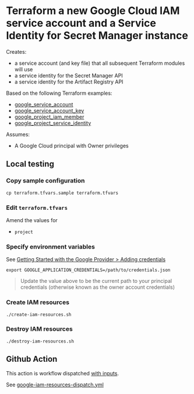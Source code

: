 # Terraform a new Google Cloud IAM service account and a Service Identity for Secret Manager instance

Creates:

* a service account (and key file) that all subsequent Terraform modules will use
* a service identity for the Secret Manager API
* a service identity for the Artifact Registry API

Based on the following Terraform examples:

* [google_service_account](https://registry.terraform.io/providers/hashicorp/google/latest/docs/resources/google_service_account)
* [google_service_account_key](https://registry.terraform.io/providers/hashicorp/google/latest/docs/resources/google_service_account_key)
* [google_project_iam_member](https://registry.terraform.io/providers/hashicorp/google/latest/docs/resources/google_project_iam#google_project_iam_member)
* [google_project_service_identity](https://registry.terraform.io/providers/hashicorp/google/latest/docs/resources/project_service_identity)

Assumes:

* A Google Cloud principal with Owner privileges


## Local testing

### Copy sample configuration

```
cp terraform.tfvars.sample terraform.tfvars
```

### Edit `terraform.tfvars`

Amend the values for

* `project`


### Specify environment variables

See [Getting Started with the Google Provider > Adding credentials](https://registry.terraform.io/providers/hashicorp/google/latest/docs/guides/getting_started#adding-credentials)

```
export GOOGLE_APPLICATION_CREDENTIALS=/path/to/credentials.json
```
> Update the value above to be the current path to your principal credentials (otherwise known as the owner account credentials)


### Create IAM resources

```
./create-iam-resources.sh
```

### Destroy IAM resources

```
./destroy-iam-resources.sh
```


## Github Action

This action is workflow dispatched [with inputs](https://docs.github.com/en/actions/using-workflows/workflow-syntax-for-github-actions#onworkflow_dispatchinputs).

See [google-iam-resources-dispatch.yml](https://github.com/clicktruck/google-actions/actions/workflows/google-iam-resources-dispatch.yml)
